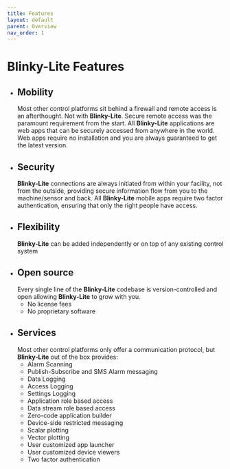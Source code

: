 ```yaml
---
title: Features
layout: default
parent: Overview
nav_order: 1
---
```

# Blinky-Lite Features
- ## Mobility
  Most other control platforms sit behind a firewall and remote access is an afterthought. Not with **Blinky-Lite**. Secure remote access was the paramount requirement from the start. All **Blinky-Lite** applications are web apps that can be securely accessed from anywhere in the world. Web apps require no installation and you are always guaranteed to get the latest version. 
- ## Security
  **Blinky-Lite** connections are always initiated from within your facility, not from the outside, providing secure information flow from you to the machine/sensor and back. All **Blinky-Lite** mobile apps require two factor authentication, ensuring that only the right people have access.
- ## Flexibility
  **Blinky-Lite** can be added independently or on top of any existing control system
- ## Open source
  Every single line of the **Blinky-Lite** codebase is version-controlled and open allowing  **Blinky-Lite** to grow with you.
    - No license fees
    - No proprietary software  
- ## Services
  Most other control platforms only offer a communication protocol, but **Blinky-Lite** out of the box provides:
  - Alarm Scanning
  - Publish-Subscribe and SMS Alarm messaging
  - Data Logging
  - Access Logging
  - Settings Logging
  - Application role based access
  - Data stream role based access
  - Zero-code application builder
  - Device-side restricted messaging
  - Scalar plotting
  - Vector plotting
  - User customized app launcher
  - User customized device viewers
  - Two factor authentication

    
